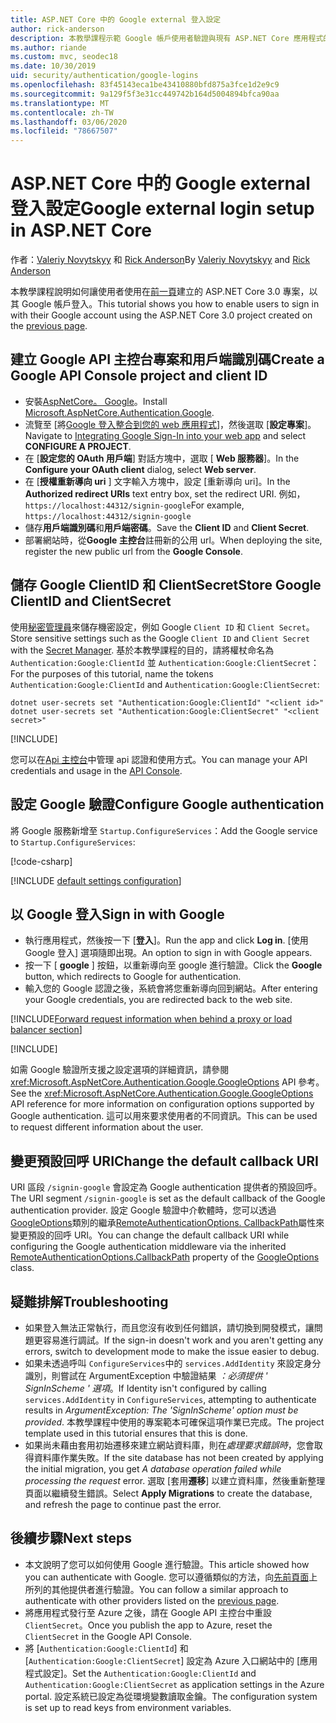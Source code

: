 ```yaml
---
title: ASP.NET Core 中的 Google external 登入設定
author: rick-anderson
description: 本教學課程示範 Google 帳戶使用者驗證與現有 ASP.NET Core 應用程式的整合。
ms.author: riande
ms.custom: mvc, seodec18
ms.date: 10/30/2019
uid: security/authentication/google-logins
ms.openlocfilehash: 83f45143eca1be43410880bfd875a3fce1d2e9c9
ms.sourcegitcommit: 9a129f5f3e31cc449742b164d5004894bfca90aa
ms.translationtype: MT
ms.contentlocale: zh-TW
ms.lasthandoff: 03/06/2020
ms.locfileid: "78667507"
---
```

# <a name="google-external-login-setup-in-aspnet-core"></a><span data-ttu-id="75677-103">ASP.NET Core 中的 Google external 登入設定</span><span class="sxs-lookup"><span data-stu-id="75677-103">Google external login setup in ASP.NET Core</span></span>

<span data-ttu-id="75677-104">作者：[Valeriy Novytskyy](https://github.com/01binary) 和 [Rick Anderson](https://twitter.com/RickAndMSFT)</span><span class="sxs-lookup"><span data-stu-id="75677-104">By [Valeriy Novytskyy](https://github.com/01binary) and [Rick Anderson](https://twitter.com/RickAndMSFT)</span></span>

<span data-ttu-id="75677-105">本教學課程說明如何讓使用者使用在[前一頁](xref:security/authentication/social/index)建立的 ASP.NET Core 3.0 專案，以其 Google 帳戶登入。</span><span class="sxs-lookup"><span data-stu-id="75677-105">This tutorial shows you how to enable users to sign in with their Google account using the ASP.NET Core 3.0 project created on the [previous page](xref:security/authentication/social/index).</span></span>

## <a name="create-a-google-api-console-project-and-client-id"></a><span data-ttu-id="75677-106">建立 Google API 主控台專案和用戶端識別碼</span><span class="sxs-lookup"><span data-stu-id="75677-106">Create a Google API Console project and client ID</span></span>

* <span data-ttu-id="75677-107">安裝[AspNetCore。 Google](https://www.nuget.org/packages/Microsoft.AspNetCore.Authentication.Google)。</span><span class="sxs-lookup"><span data-stu-id="75677-107">Install [Microsoft.AspNetCore.Authentication.Google](https://www.nuget.org/packages/Microsoft.AspNetCore.Authentication.Google).</span></span>
* <span data-ttu-id="75677-108">流覽至 [將[Google 登入整合到您的 web 應用程式](https://developers.google.com/identity/sign-in/web/devconsole-project)]，然後選取 [**設定專案**]。</span><span class="sxs-lookup"><span data-stu-id="75677-108">Navigate to [Integrating Google Sign-In into your web app](https://developers.google.com/identity/sign-in/web/devconsole-project) and select **CONFIGURE A PROJECT**.</span></span>
* <span data-ttu-id="75677-109">在 [**設定您的 OAuth 用戶端**] 對話方塊中，選取 [ **Web 服務器**]。</span><span class="sxs-lookup"><span data-stu-id="75677-109">In the **Configure your OAuth client** dialog, select **Web server**.</span></span>
* <span data-ttu-id="75677-110">在 [**授權重新導向 uri** ] 文字輸入方塊中，設定 [重新導向 uri]。</span><span class="sxs-lookup"><span data-stu-id="75677-110">In the **Authorized redirect URIs** text entry box, set the redirect URI.</span></span> <span data-ttu-id="75677-111">例如， `https://localhost:44312/signin-google`</span><span class="sxs-lookup"><span data-stu-id="75677-111">For example, `https://localhost:44312/signin-google`</span></span>
* <span data-ttu-id="75677-112">儲存**用戶端識別碼**和**用戶端密碼**。</span><span class="sxs-lookup"><span data-stu-id="75677-112">Save the **Client ID** and **Client Secret**.</span></span>
* <span data-ttu-id="75677-113">部署網站時，從**Google 主控台**註冊新的公用 url。</span><span class="sxs-lookup"><span data-stu-id="75677-113">When deploying the site, register the new public url from the **Google Console**.</span></span>

## <a name="store-google-clientid-and-clientsecret"></a><span data-ttu-id="75677-114">儲存 Google ClientID 和 ClientSecret</span><span class="sxs-lookup"><span data-stu-id="75677-114">Store Google ClientID and ClientSecret</span></span>

<span data-ttu-id="75677-115">使用[秘密管理員](xref:security/app-secrets)來儲存機密設定，例如 Google `Client ID` 和 `Client Secret`。</span><span class="sxs-lookup"><span data-stu-id="75677-115">Store sensitive settings such as the Google `Client ID` and `Client Secret` with the [Secret Manager](xref:security/app-secrets).</span></span> <span data-ttu-id="75677-116">基於本教學課程的目的，請將權杖命名為 `Authentication:Google:ClientId` 並 `Authentication:Google:ClientSecret`：</span><span class="sxs-lookup"><span data-stu-id="75677-116">For the purposes of this tutorial, name the tokens `Authentication:Google:ClientId` and `Authentication:Google:ClientSecret`:</span></span>

```dotnetcli
dotnet user-secrets set "Authentication:Google:ClientId" "<client id>"
dotnet user-secrets set "Authentication:Google:ClientSecret" "<client secret>"
```

[!INCLUDE[](~/includes/environmentVarableColon.md)]

<span data-ttu-id="75677-117">您可以在[Api 主控台](https://console.developers.google.com/apis/dashboard)中管理 api 認證和使用方式。</span><span class="sxs-lookup"><span data-stu-id="75677-117">You can manage your API credentials and usage in the [API Console](https://console.developers.google.com/apis/dashboard).</span></span>

## <a name="configure-google-authentication"></a><span data-ttu-id="75677-118">設定 Google 驗證</span><span class="sxs-lookup"><span data-stu-id="75677-118">Configure Google authentication</span></span>

<span data-ttu-id="75677-119">將 Google 服務新增至 `Startup.ConfigureServices`：</span><span class="sxs-lookup"><span data-stu-id="75677-119">Add the Google service to `Startup.ConfigureServices`:</span></span>

[!code-csharp[](~/security/authentication/social/social-code/3.x/StartupGoogle3x.cs?highlight=11-19)]

[!INCLUDE [default settings configuration](includes/default-settings2-2.md)]

## <a name="sign-in-with-google"></a><span data-ttu-id="75677-120">以 Google 登入</span><span class="sxs-lookup"><span data-stu-id="75677-120">Sign in with Google</span></span>

* <span data-ttu-id="75677-121">執行應用程式，然後按一下 [**登入**]。</span><span class="sxs-lookup"><span data-stu-id="75677-121">Run the app and click **Log in**.</span></span> <span data-ttu-id="75677-122">[使用 Google 登入] 選項隨即出現。</span><span class="sxs-lookup"><span data-stu-id="75677-122">An option to sign in with Google appears.</span></span>
* <span data-ttu-id="75677-123">按一下 [ **google** ] 按鈕，以重新導向至 google 進行驗證。</span><span class="sxs-lookup"><span data-stu-id="75677-123">Click the **Google** button, which redirects to Google for authentication.</span></span>
* <span data-ttu-id="75677-124">輸入您的 Google 認證之後，系統會將您重新導向回到網站。</span><span class="sxs-lookup"><span data-stu-id="75677-124">After entering your Google credentials, you are redirected back to the web site.</span></span>

[!INCLUDE[Forward request information when behind a proxy or load balancer section](includes/forwarded-headers-middleware.md)]

[!INCLUDE[](includes/chain-auth-providers.md)]

<span data-ttu-id="75677-125">如需 Google 驗證所支援之設定選項的詳細資訊，請參閱 <xref:Microsoft.AspNetCore.Authentication.Google.GoogleOptions> API 參考。</span><span class="sxs-lookup"><span data-stu-id="75677-125">See the <xref:Microsoft.AspNetCore.Authentication.Google.GoogleOptions> API reference for more information on configuration options supported by Google authentication.</span></span> <span data-ttu-id="75677-126">這可以用來要求使用者的不同資訊。</span><span class="sxs-lookup"><span data-stu-id="75677-126">This can be used to request different information about the user.</span></span>

## <a name="change-the-default-callback-uri"></a><span data-ttu-id="75677-127">變更預設回呼 URI</span><span class="sxs-lookup"><span data-stu-id="75677-127">Change the default callback URI</span></span>

<span data-ttu-id="75677-128">URI 區段 `/signin-google` 會設定為 Google authentication 提供者的預設回呼。</span><span class="sxs-lookup"><span data-stu-id="75677-128">The URI segment `/signin-google` is set as the default callback of the Google authentication provider.</span></span> <span data-ttu-id="75677-129">設定 Google 驗證中介軟體時，您可以透過[GoogleOptions](/dotnet/api/microsoft.aspnetcore.authentication.google.googleoptions)類別的繼承[RemoteAuthenticationOptions. CallbackPath](/dotnet/api/microsoft.aspnetcore.authentication.remoteauthenticationoptions.callbackpath)屬性來變更預設的回呼 URI。</span><span class="sxs-lookup"><span data-stu-id="75677-129">You can change the default callback URI while configuring the Google authentication middleware via the inherited [RemoteAuthenticationOptions.CallbackPath](/dotnet/api/microsoft.aspnetcore.authentication.remoteauthenticationoptions.callbackpath) property of the [GoogleOptions](/dotnet/api/microsoft.aspnetcore.authentication.google.googleoptions) class.</span></span>

## <a name="troubleshooting"></a><span data-ttu-id="75677-130">疑難排解</span><span class="sxs-lookup"><span data-stu-id="75677-130">Troubleshooting</span></span>

* <span data-ttu-id="75677-131">如果登入無法正常執行，而且您沒有收到任何錯誤，請切換到開發模式，讓問題更容易進行調試。</span><span class="sxs-lookup"><span data-stu-id="75677-131">If the sign-in doesn't work and you aren't getting any errors, switch to development mode to make the issue easier to debug.</span></span>
* <span data-ttu-id="75677-132">如果未透過呼叫 `ConfigureServices`中的 `services.AddIdentity` 來設定身分識別，則嘗試在 ArgumentException 中驗證結果 *：必須提供 ' SignInScheme ' 選項*。</span><span class="sxs-lookup"><span data-stu-id="75677-132">If Identity isn't configured by calling `services.AddIdentity` in `ConfigureServices`, attempting to authenticate results in *ArgumentException: The 'SignInScheme' option must be provided*.</span></span> <span data-ttu-id="75677-133">本教學課程中使用的專案範本可確保這項作業已完成。</span><span class="sxs-lookup"><span data-stu-id="75677-133">The project template used in this tutorial ensures that this is done.</span></span>
* <span data-ttu-id="75677-134">如果尚未藉由套用初始遷移來建立網站資料庫，則在*處理要求錯誤時*，您會取得資料庫作業失敗。</span><span class="sxs-lookup"><span data-stu-id="75677-134">If the site database has not been created by applying the initial migration, you get *A database operation failed while processing the request* error.</span></span> <span data-ttu-id="75677-135">選取 [套用**遷移**] 以建立資料庫，然後重新整理頁面以繼續發生錯誤。</span><span class="sxs-lookup"><span data-stu-id="75677-135">Select **Apply Migrations** to create the database, and refresh the page to continue past the error.</span></span>

## <a name="next-steps"></a><span data-ttu-id="75677-136">後續步驟</span><span class="sxs-lookup"><span data-stu-id="75677-136">Next steps</span></span>

* <span data-ttu-id="75677-137">本文說明了您可以如何使用 Google 進行驗證。</span><span class="sxs-lookup"><span data-stu-id="75677-137">This article showed how you can authenticate with Google.</span></span> <span data-ttu-id="75677-138">您可以遵循類似的方法，向[先前頁面](xref:security/authentication/social/index)上所列的其他提供者進行驗證。</span><span class="sxs-lookup"><span data-stu-id="75677-138">You can follow a similar approach to authenticate with other providers listed on the [previous page](xref:security/authentication/social/index).</span></span>
* <span data-ttu-id="75677-139">將應用程式發行至 Azure 之後，請在 Google API 主控台中重設 `ClientSecret`。</span><span class="sxs-lookup"><span data-stu-id="75677-139">Once you publish the app to Azure, reset the `ClientSecret` in the Google API Console.</span></span>
* <span data-ttu-id="75677-140">將 [`Authentication:Google:ClientId`] 和 [`Authentication:Google:ClientSecret`] 設定為 Azure 入口網站中的 [應用程式設定]。</span><span class="sxs-lookup"><span data-stu-id="75677-140">Set the `Authentication:Google:ClientId` and `Authentication:Google:ClientSecret` as application settings in the Azure portal.</span></span> <span data-ttu-id="75677-141">設定系統已設定為從環境變數讀取金鑰。</span><span class="sxs-lookup"><span data-stu-id="75677-141">The configuration system is set up to read keys from environment variables.</span></span>

